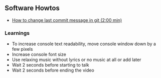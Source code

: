 ## Software Howtos

- [How to change last commit message in git (2:00 min)](https://www.youtube.com/watch?v=ipJrG9lVaGk)

### Learnings
- To increase console text readability, move console window down by a few pixels
- Increase console font size
- Use relaxing music without lyrics or no music at all or add later
- Wait 2 seconds before starting to talk
- Wait 2 seconds before ending the video
